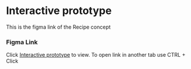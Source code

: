 # Interactive prototype
This is the figma link of the Recipe concept

### Figma Link
Click [Interactive prototype](https://www.figma.com/proto/OmyocKPuZEPzjy9JZ2wig0/2-dribbble-posts?scaling=scale-down&page-id=0%3A1&starting-point-node-id=13%3A14&node-id=15%3A69) to view. To open link in another tab use CTRL + Click